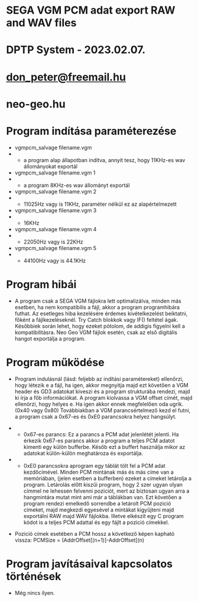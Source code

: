 # SEGA VGM PCM adat export RAW and WAV files
# DPTP System - 2023.02.07.
# don_peter@freemail.hu
# neo-geo.hu

# Program indítása paraméterezése
- vgmpcm_salvage filename.vgm
- * a program alap állapotban indítva, annyit tesz, hogy 11KHz-es wav állományokat exportál
- vgmpcm_salvage filename.vgm 1
- * a program 8KHz-es wav állományt exportál
- vgmpcm_salvage filename.vgm 2
- * 11025Hz vagy is 11KHz, paraméter nélkül ez az alapértelmezett
- vgmpcm_salvage filename.vgm 3
- * 16KHz
- vgmpcm_salvage filename.vgm 4
- * 22050Hz vagy is 22KHz
- vgmpcm_salvage filename.vgm 5
- * 44100Hz vagy is 44.1KHz

# Program hibái
- A program csak a SEGA VGM fájlokra lett optimalizálva, minden más esetben, ha nem kompatibilis a fájl, akkor a program programhibára futhat.
Az esetleges hiba kezelésére érdemes kivételkezelést beiktatni, főként a fájlkezeléseknél. Try Catch blokkok vagy IF() feltétel ágak.
Későbbiek során lehet, hogy ezeket pótolom, de addigis figyelni kell a kompatibilitásra. Neo Geo VGM fájlok esetén, csak az első digitális
hangot exportálja a program.

# Program működése
- Program indulásnál (lásd: feljebb az indítási paramétereket) ellenőrzi, hogy létezik e a fájl, ha igen, akkor megnyitja majd ezt követően
a VGM header és GD3 adatokat kiveszi és a program strukturába rendezi, majd ki írja a főb információkat. A program kiolvassa a VGM offset címét, 
majd ellenörzi, hogy helyes e. Ha igen akkor ennek megfelelően oda ugrik. (0x40 vagy 0x80)
Továbbiakban a VGM parancsértelmező kezd el futni, a program csak a 0x67-es és 0xE0 parancsokra helyez hangsúlyt.
- * 0x67-es parancs: Ez a parancs a PCM adat jelenlétét jelenti. Ha érkezik 0x67-es parancs akkor a program a teljes PCM adatot kimenti egy 
külön bufferbe. Későb ezt a buffert használja mikor az adatokat külön-külön meghatároza és exportálja.
- * 0xE0 parancsokra  aprogram egy táblát tölt fel a PCM adat kezdőcímével. Minden PCM mintának más és más címe van a memóriában, (jelen esetben a bufferben)
ezeket a címeket letárolja a program. Letárolás előtt kiszűi program, hogy 2 szer ugyan olyan címmel ne lehessen felvenni poziciót, mert az 
biztosan ugyan arra a hangmintára mutat mint ami már a táblákban van.
Ezt követően a program rendezi emelkedő sorrendbe a letárolt PCM pozició címeket, majd megkezdi egyesével a mintákat kigyűjteni majd exportálni 
RAW majd WAV fájlokba. Illetve elkészít egy C program kódot is a teljes PCM adattal és egy fájlt a pozició címekkel.

- Pozició címek esetében a PCM hossz a következő képen kapható vissza: PCMSize = (AddrOffset[(n+1)]-AddrOffset[(n)

# Program javításaival kapcsolatos történések
- Még nincs ilyen.
